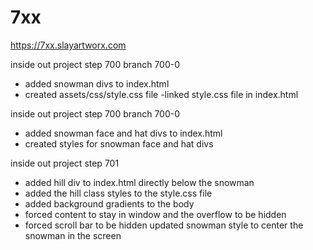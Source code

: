 # 7xx
https://7xx.slayartworx.com


inside out project step 700 branch 700-0
- added snowman divs to index.html
- created assets/css/style.css file
-linked style.css file in index.html


inside out project step 700 branch 700-0
- added snowman face and hat divs to index.html
- created styles for snowman face and hat divs


inside out project step 701
- added hill div to index.html directly below the snowman
- added the hill class styles to the style.css file 
- added background gradients to the body
- forced content to stay in window and the overflow to be hidden 
- forced scroll bar to be hidden
updated snowman style to center the snowman in the screen 


